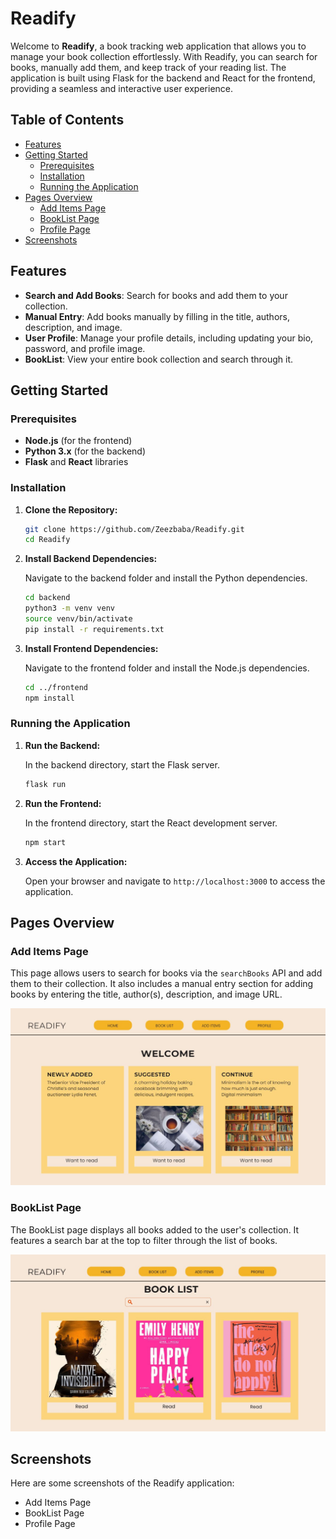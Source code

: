 # Readify

Welcome to **Readify**, a book tracking web application that allows you to manage your book collection effortlessly. With Readify, you can search for books, manually add them, and keep track of your reading list. The application is built using Flask for the backend and React for the frontend, providing a seamless and interactive user experience.

## Table of Contents

- [Features](#features)
- [Getting Started](#getting-started)
  - [Prerequisites](#prerequisites)
  - [Installation](#installation)
  - [Running the Application](#running-the-application)
- [Pages Overview](#pages-overview)
  - [Add Items Page](#add-items-page)
  - [BookList Page](#booklist-page)
  - [Profile Page](#profile-page)
- [Screenshots](#screenshots)

## Features

- **Search and Add Books**: Search for books and add them to your collection.
- **Manual Entry**: Add books manually by filling in the title, authors, description, and image.
- **User Profile**: Manage your profile details, including updating your bio, password, and profile image.
- **BookList**: View your entire book collection and search through it.


## Getting Started

### Prerequisites

- **Node.js** (for the frontend)
- **Python 3.x** (for the backend)
- **Flask** and **React** libraries

### Installation

1. **Clone the Repository:**

    ```bash
    git clone https://github.com/Zeezbaba/Readify.git
    cd Readify
    ```

2. **Install Backend Dependencies:**

    Navigate to the backend folder and install the Python dependencies.

    ```bash
    cd backend
    python3 -m venv venv
    source venv/bin/activate
    pip install -r requirements.txt
    ```

3. **Install Frontend Dependencies:**

    Navigate to the frontend folder and install the Node.js dependencies.

    ```bash
    cd ../frontend
    npm install
    ```

### Running the Application

1. **Run the Backend:**

    In the backend directory, start the Flask server.

    ```bash
    flask run
    ```

2. **Run the Frontend:**

    In the frontend directory, start the React development server.

    ```bash
    npm start
    ```

3. **Access the Application:**

    Open your browser and navigate to `http://localhost:3000` to access the application.

## Pages Overview

### Add Items Page

This page allows users to search for books via the `searchBooks` API and add them to their collection. It also includes a manual entry section for adding books by entering the title, author(s), description, and image URL.

![Add Items Page Screenshot](./homepage.jpg)

### BookList Page

The BookList page displays all books added to the user's collection. It features a search bar at the top to filter through the list of books.

![BookList Page Screenshot](./Booklist.jpg)

## Screenshots

Here are some screenshots of the Readify application:

- Add Items Page
- BookList Page
- Profile Page